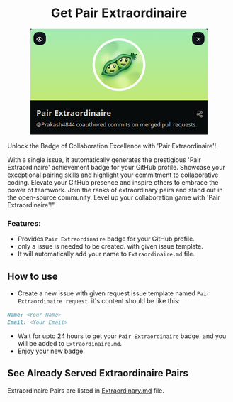 <!--suppress HtmlDeprecatedAttribute -->

<div align="center">
  <h1>Get Pair Extraordinaire</h1>
  <img src="Images/main.png" alt="Pair Extraordinaire"/>
</div>

Unlock the Badge of Collaboration Excellence with 'Pair Extraordinaire'!

With a single issue, it automatically generates the prestigious 'Pair Extraordinaire' achievement badge for your GitHub
profile. Showcase your exceptional pairing skills and highlight your commitment to collaborative coding.
Elevate your GitHub presence and inspire others to embrace the power of teamwork. Join the ranks of extraordinary pairs
and stand out in the open-source community. Level up your collaboration game with 'Pair Extraordinaire'!"

### Features:

- Provides `Pair Extraordinaire` badge for your GitHub profile.
- only a issue is needed to be created. with given issue template.
- It will automatically add your name to `Extraordinaire.md` file.

## How to use

- Create a new issue with given request issue template named `Pair Extraordinaire request`. it's content should be like
  this:

```md
Name: <Your Name>
Email: <Your Email>
```

- Wait for upto 24 hours to get your `Pair Extraordinaire` badge. and you will be added to `Extraordinaire.md`.
- Enjoy your new badge.

## See Already Served Extraordinaire Pairs

Extraordinaire Pairs are listed in [Extraordinary.md](Extraordinary.md) file.